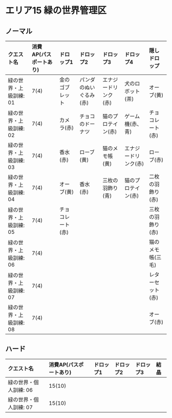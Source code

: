 # エリア15 緑の世界管理区

## ノーマル

|クエスト名|消費AP(パスポートあり)|ドロップ1|ドロップ2|ドロップ3|ドロップ4|隠しドロップ|
|:--|:--|:--|:--|:--|:--|:--|
|緑の世界・上級訓練: 01|7(4)|金のゴブレット|パンダのぬいぐるみ(赤)|エナジードリンク(赤)|犬のロボット(茶)|オーブ(黄)|
|緑の世界・上級訓練: 02|7(4)|カメラ(赤)|チョコのドーナツ|猫のプロテイン(赤)|ゲーム機(赤、青)|チョコレート(赤)|
|緑の世界・上級訓練: 03|7(4)|香水(赤)|ローブ(黄)|猫のメモ帳(黄)|エナジードリンク(赤)|ローブ(赤)|
|緑の世界・上級訓練: 04|7(4)|オーブ(黄)|香水(赤)|三枚の羽飾り(青)|猫のプロテイン(赤)|二枚の羽飾り(赤)|
|緑の世界・上級訓練: 05|7(4)|チョコレート(赤)||||三枚の羽飾り(赤)|
|緑の世界・上級訓練: 06|7(4)|||||猫のメモ帳(三毛)|
|緑の世界・上級訓練: 07|7(4)|||||レターセット(赤)|
|緑の世界・上級訓練: 08|7(4)|||||オーブ(赤)|

## ハード

|クエスト名|消費AP(パスポートあり)|ドロップ1|ドロップ2|ドロップ3|結晶|
|:--|:--|:--|:--|:--|:--|
|緑の世界・個人訓練: 06|15(10)|||||
|緑の世界・個人訓練: 07|15(10)|||||